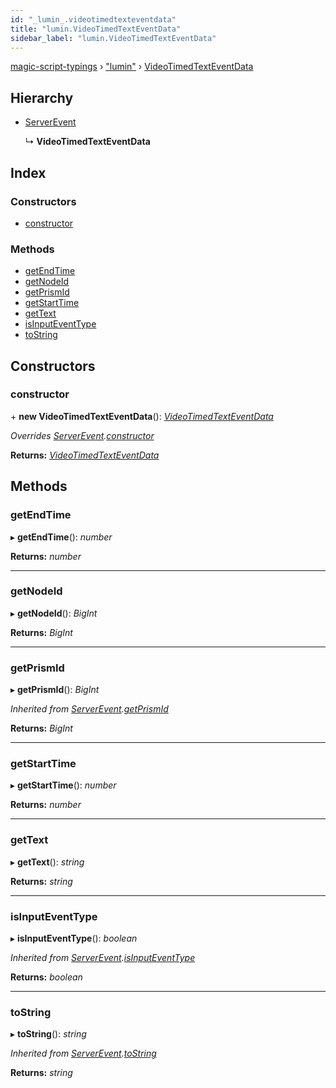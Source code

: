 ```yaml
---
id: "_lumin_.videotimedtexteventdata"
title: "lumin.VideoTimedTextEventData"
sidebar_label: "lumin.VideoTimedTextEventData"
---
```


[magic-script-typings](../index.md) › [&quot;lumin&quot;](../modules/_lumin_.md) › [VideoTimedTextEventData](_lumin_.videotimedtexteventdata.md)

## Hierarchy

* [ServerEvent](_lumin_.serverevent.md)

  ↳ **VideoTimedTextEventData**

## Index

### Constructors

* [constructor](_lumin_.videotimedtexteventdata.md#constructor)

### Methods

* [getEndTime](_lumin_.videotimedtexteventdata.md#getendtime)
* [getNodeId](_lumin_.videotimedtexteventdata.md#getnodeid)
* [getPrismId](_lumin_.videotimedtexteventdata.md#getprismid)
* [getStartTime](_lumin_.videotimedtexteventdata.md#getstarttime)
* [getText](_lumin_.videotimedtexteventdata.md#gettext)
* [isInputEventType](_lumin_.videotimedtexteventdata.md#isinputeventtype)
* [toString](_lumin_.videotimedtexteventdata.md#tostring)

## Constructors

###  constructor

\+ **new VideoTimedTextEventData**(): *[VideoTimedTextEventData](_lumin_.videotimedtexteventdata.md)*

*Overrides [ServerEvent](_lumin_.serverevent.md).[constructor](_lumin_.serverevent.md#constructor)*

**Returns:** *[VideoTimedTextEventData](_lumin_.videotimedtexteventdata.md)*

## Methods

###  getEndTime

▸ **getEndTime**(): *number*

**Returns:** *number*

___

###  getNodeId

▸ **getNodeId**(): *BigInt*

**Returns:** *BigInt*

___

###  getPrismId

▸ **getPrismId**(): *BigInt*

*Inherited from [ServerEvent](_lumin_.serverevent.md).[getPrismId](_lumin_.serverevent.md#getprismid)*

**Returns:** *BigInt*

___

###  getStartTime

▸ **getStartTime**(): *number*

**Returns:** *number*

___

###  getText

▸ **getText**(): *string*

**Returns:** *string*

___

###  isInputEventType

▸ **isInputEventType**(): *boolean*

*Inherited from [ServerEvent](_lumin_.serverevent.md).[isInputEventType](_lumin_.serverevent.md#isinputeventtype)*

**Returns:** *boolean*

___

###  toString

▸ **toString**(): *string*

*Inherited from [ServerEvent](_lumin_.serverevent.md).[toString](_lumin_.serverevent.md#tostring)*

**Returns:** *string*